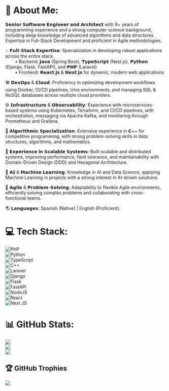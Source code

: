# 💫 About Me:
𝗦𝗲𝗻𝗶𝗼𝗿 𝗦𝗼𝗳𝘁𝘄𝗮𝗿𝗲 𝗘𝗻𝗴𝗶𝗻𝗲𝗲𝗿 𝗮𝗻𝗱 𝗔𝗿𝗰𝗵𝗶𝘁𝗲𝗰𝘁 with 9+ years of programming experience and a strong computer science background, including deep knowledge of advanced algorithms and data structures. Expertise in Full-Stack Development and proficient in Agile methodologies.

💡 𝗙𝘂𝗹𝗹-𝗦𝘁𝗮𝗰𝗸 𝗘𝘅𝗽𝗲𝗿𝘁𝗶𝘀𝗲: Specialization in developing robust applications across the entire stack.  
⠀⠀⠀• Backend: 𝗝𝗮𝘃𝗮 (Spring Boot), 𝗧𝘆𝗽𝗲𝗦𝗰𝗿𝗶𝗽𝘁 (Nest.js), 𝗣𝘆𝘁𝗵𝗼𝗻 (Django, Flask, FastAPI), and 𝗣𝗛𝗣 (Laravel)  
⠀⠀⠀• Frontend: 𝗥𝗲𝗮𝗰𝘁.𝗷𝘀 & 𝗡𝗲𝘅𝘁.𝗷𝘀 for dynamic, modern web applications

🛠️ 𝗗𝗲𝘃𝗢𝗽𝘀 & 𝗖𝗹𝗼𝘂𝗱: Proficiency in optimizing development workflows using Docker, CI/CD pipelines, Unix environments, and managing SQL & NoSQL databases across multiple cloud providers.

⚙️ 𝗜𝗻𝗳𝗿𝗮𝘀𝘁𝗿𝘂𝗰𝘁𝘂𝗿𝗲 & 𝗢𝗯𝘀𝗲𝗿𝘃𝗮𝗯𝗶𝗹𝗶𝘁𝘆: Experience with microservices-based systems using Kubernetes, Terraform, and CI/CD pipelines, with orchestration, messaging via Apache Kafka, and monitoring through Prometheus and Grafana.

📌 𝗔𝗹𝗴𝗼𝗿𝗶𝘁𝗵𝗺𝗶𝗰 𝗦𝗽𝗲𝗰𝗶𝗮𝗹𝗶𝘇𝗮𝘁𝗶𝗼𝗻: Extensive experience in 𝗖++ for competitive programming, with strong problem-solving skills in data structures, algorithms, and mathematics.

📡 𝗘𝘅𝗽𝗲𝗿𝗶𝗲𝗻𝗰𝗲 𝗶𝗻 𝗦𝗰𝗮𝗹𝗮𝗯𝗹𝗲 𝗦𝘆𝘀𝘁𝗲𝗺𝘀: Built scalable and distributed systems, improving performance, fault tolerance, and maintainability with Domain-Driven Design (DDD) and Hexagonal Architecture.

🤖 𝗔𝗜 & 𝗠𝗮𝗰𝗵𝗶𝗻𝗲 𝗟𝗲𝗮𝗿𝗻𝗶𝗻𝗴: Knowledge in AI and Data Science, applying Machine Learning in  projects with a strong interest in AI-driven solutions.

🚀 𝗔𝗴𝗶𝗹𝗲 & 𝗣𝗿𝗼𝗯𝗹𝗲𝗺-𝗦𝗼𝗹𝘃𝗶𝗻𝗴: Adaptability to flexible Agile environments, efficiently solving complex problems and collaborating with cross-functional teams.

🌎 𝗟𝗮𝗻𝗴𝘂𝗮𝗴𝗲𝘀: Spanish (Native) | English (Proficient).



# 💻 Tech Stack:
![PHP](https://img.shields.io/badge/php-%23777BB4.svg?style=for-the-badge&logo=php&logoColor=white)  
![Python](https://img.shields.io/badge/python-3670A0?style=for-the-badge&logo=python&logoColor=ffdd54)  
![TypeScript](https://img.shields.io/badge/typescript-%23007ACC.svg?style=for-the-badge&logo=typescript&logoColor=white)  
![C++](https://img.shields.io/badge/c++-%2300599C.svg?style=for-the-badge&logo=c%2B%2B&logoColor=white)  
![Laravel](https://img.shields.io/badge/laravel-%23FF2D20.svg?style=for-the-badge&logo=laravel&logoColor=white)  
![Django](https://img.shields.io/badge/django-%23092E20.svg?style=for-the-badge&logo=django&logoColor=white)  
![Flask](https://img.shields.io/badge/flask-%23000.svg?style=for-the-badge&logo=flask&logoColor=white)  
![FastAPI](https://img.shields.io/badge/FastAPI-005571?style=for-the-badge&logo=fastapi)  
![NodeJS](https://img.shields.io/badge/node.js-6DA55F?style=for-the-badge&logo=node.js&logoColor=white)  
![React](https://img.shields.io/badge/react-%2320232a.svg?style=for-the-badge&logo=react&logoColor=%2361DAFB)  
![Next JS](https://img.shields.io/badge/Next-black?style=for-the-badge&logo=next.js&logoColor=white)  

# 📊 GitHub Stats:
![](https://github-readme-stats.vercel.app/api?username=brayandm&theme=dark&hide_border=true&include_all_commits=true&count_private=true)<br/>
![](https://github-readme-streak-stats.herokuapp.com/?user=brayandm&theme=dark&hide_border=true)<br/>
![](https://github-readme-stats.vercel.app/api/top-langs/?username=brayandm&theme=dark&hide_border=true&include_all_commits=true&count_private=true&layout=compact)

## 🏆 GitHub Trophies
![](https://github-profile-trophy.vercel.app/?username=brayandm&theme=radical&no-frame=true&no-bg=true&margin-w=4)

<!-- Proudly created with GPRM ( https://gprm.itsvg.in ) -->
